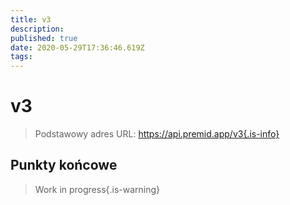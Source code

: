 ```yaml
---
title: v3
description:
published: true
date: 2020-05-29T17:36:46.619Z
tags:
---
```


# v3

> Podstawowy adres URL: https://api.premid.app/v3{.is-info}


## Punkty końcowe
> Work in progress{.is-warning}
